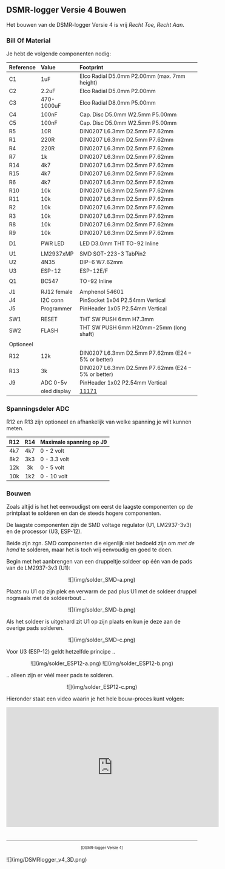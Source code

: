 ## DSMR-logger Versie 4 Bouwen

Het bouwen van de DSMR-logger Versie 4 is vrij *Recht Toe, Recht Aan*. 

### Bill Of Material
Je hebt de volgende componenten nodig:

|Reference    |Value|Footprint|
|:------------|:----|:--------|
|C1  | 1uF    | Elco Radial D5.0mm P2.00mm  (max. 7mm height) |
|C2  | 2.2uF  | Elco Radial D5.0mm P2.00mm|
|C3  | 470-1000uF | Elco Radial D8.0mm P5.00mm|
|C4  | 100nF  | Cap. Disc D5.0mm W2.5mm P5.00mm|
|C5  | 100nF  | Cap. Disc D5.0mm W2.5mm P5.00mm|
|R5  | 10R    | DIN0207 L6.3mm D2.5mm P7.62mm |
|R1  | 220R   | DIN0207 L6.3mm D2.5mm P7.62mm |
|R4  | 220R   | DIN0207 L6.3mm D2.5mm P7.62mm |
|R7  | 1k     | DIN0207 L6.3mm D2.5mm P7.62mm |
|R14 | 4k7    | DIN0207 L6.3mm D2.5mm P7.62mm |
|R15 | 4k7    | DIN0207 L6.3mm D2.5mm P7.62mm |
|R6  | 4k7    | DIN0207 L6.3mm D2.5mm P7.62mm |
|R10 | 10k    | DIN0207 L6.3mm D2.5mm P7.62mm |
|R11 | 10k    | DIN0207 L6.3mm D2.5mm P7.62mm |
|R2  | 10k    | DIN0207 L6.3mm D2.5mm P7.62mm |
|R3  | 10k    | DIN0207 L6.3mm D2.5mm P7.62mm |
|R8  | 10k    | DIN0207 L6.3mm D2.5mm P7.62mm |
|R9  | 10k    |DIN0207 L6.3mm D2.5mm P7.62mm |
|    |        |
|D1  | PWR LED|LED D3.0mm THT TO-92 Inline|
|    |        |
|U1  | LM2937xMP | SMD SOT-223-3 TabPin2 |
|U2  | 4N35   | DIP-6 W7.62mm|
|U3  | ESP-12 | ESP-12E/F|
|    |    |
|Q1  | BC547  | TO-92 Inline|
|    |    |
|J1  | RJ12 female | Amphenol 54601 |
|J4  | I2C conn | PinSocket 1x04 P2.54mm Vertical |
|J5  | Programmer | PinHeader 1x05 P2.54mm Vertical |
|    |    |
|SW1 | RESET  | THT SW PUSH 6mm H7.3mm|
|SW2 | FLASH  | THT SW PUSH 6mm H20mm-25mm (long shaft)|
| |  | |
|Optioneel|||
|R12 | 12k    | DIN0207 L6.3mm D2.5mm P7.62mm  (E24 – 5% or better) |
|R13 | 3k     | DIN0207 L6.3mm D2.5mm P7.62mm  (E24 – 5% or better) |
|J9  | ADC 0-5v | PinHeader 1x02 P2.54mm Vertical|
|| oled display |[11171](https://opencircuit.nl/Product/11171/OLED-display-blauw-128-x-64-I2C) |

### Spanningsdeler ADC
R12 en R13 zijn optioneel en afhankelijk van welke spanning je wilt kunnen meten.

| R12 | R14 | Maximale spanning op J9 |
|:---:|:---:|:------------------------|
| 4k7 | 4k7 | 0 - 2 volt              |
| 8k2 | 3k3 | 0 - 3.3 volt            |
| 12k | 3k  | 0 - 5 volt              |
| 10k | 1k2 | 0 - 10 volt             |

### Bouwen
Zoals altijd is het het eenvoudigst om eerst de laagste componenten op
de printplaat te solderen en dan de steeds hogere componenten.

De laagste componenten zijn de SMD voltage regulator (U1, LM2937-3v3) en
de processor (U3, ESP-12).

Beide zijn zgn. SMD componenten die eigenlijk niet bedoeld zijn om *met de hand*
te solderen, maar het is toch vrij eenvoudig en goed te doen.

Begin met het aanbrengen van een druppeltje soldeer op één van de pads van de LM2937-3v3 (U1):

<center>![](img/solder_SMD-a.png)</center>

Plaats nu U1 op zijn plek en verwarm de pad plus U1  met de soldeer druppel nogmaals
met de soldeerbout ..

<center>![](img/solder_SMD-b.png)</center>

Als het soldeer is uitgehard zit U1 op zijn plaats
en kun je deze aan de overige pads solderen.

<center>![](img/solder_SMD-c.png)</center>

Voor U3 (ESP-12) geldt hetzelfde principe ..

<center>![](img/solder_ESP12-a.png)
![](img/solder_ESP12-b.png)</center>

.. alleen zijn er véél meer pads te solderen.

<center>![](img/solder_ESP12-c.png)</center>

Hieronder staat een video waarin je het hele bouw-proces kunt volgen:

<center><iframe width="560" height="315" src="https://www.youtube.com/embed/zA5apEOGtU4" frameborder="0" allow="accelerometer; autoplay; encrypted-media; gyroscope; picture-in-picture" allowfullscreen></iframe></center>

<br>

---
<center style="font-size: 70%">[DSMR-logger Versie 4]</center><br>
![](img/DSMRlogger_v4_3D.png)
